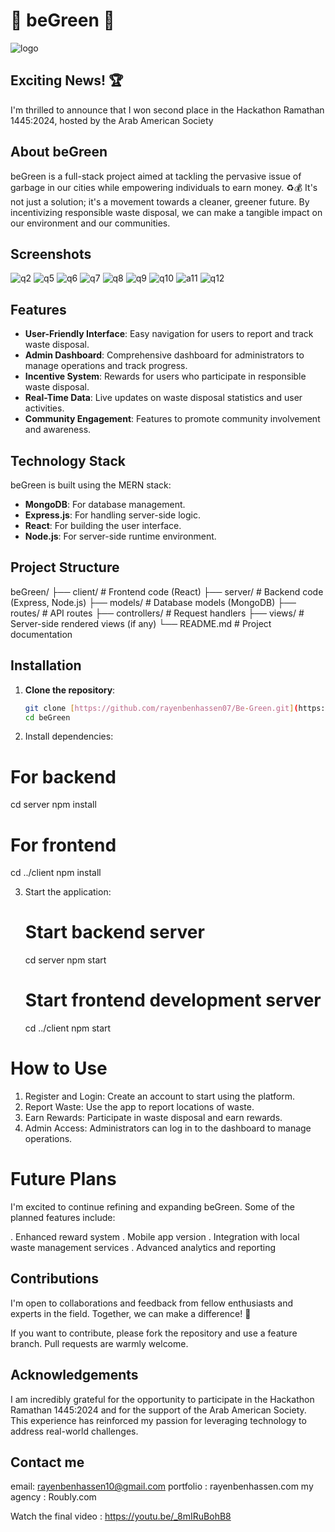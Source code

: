 # 🌿 beGreen 🌿

![logo](https://github.com/rayenbenhassen07/Be-Green/assets/133701994/792cac15-798a-4630-a86c-81ecb703febb)

## Exciting News! 🏆

I'm thrilled to announce that I won second place in the Hackathon Ramathan 1445:2024, hosted by the Arab American Society

## About beGreen

beGreen is a full-stack project aimed at tackling the pervasive issue of garbage in our cities while empowering individuals to earn money. ♻️💰 It's not just a solution; it's a movement towards a cleaner, greener future. By incentivizing responsible waste disposal, we can make a tangible impact on our environment and our communities.

## Screenshots

![q2](https://github.com/rayenbenhassen07/Be-Green/assets/133701994/17ee3b63-7068-4c8b-a098-ec84f41a0d49)
![q5](https://github.com/rayenbenhassen07/Be-Green/assets/133701994/535645ad-b7ca-42eb-a892-b02ba3fe9ff7)
![q6](https://github.com/rayenbenhassen07/Be-Green/assets/133701994/8ebebe96-8b5c-4f93-b9e8-2983ba5cda77)
![q7](https://github.com/rayenbenhassen07/Be-Green/assets/133701994/48b503ec-92e0-4509-9f09-9041d58def5e)
![q8](https://github.com/rayenbenhassen07/Be-Green/assets/133701994/8193aea0-6a11-4d8e-9abc-79000fb10e57)
![q9](https://github.com/rayenbenhassen07/Be-Green/assets/133701994/da8f6b23-2ad7-4617-a1b6-0992f5e228bb)
![q10](https://github.com/rayenbenhassen07/Be-Green/assets/133701994/cb13549c-cfea-4082-bb70-179336c86051)
![a11](https://github.com/rayenbenhassen07/Be-Green/assets/133701994/cbb8de7f-498a-41a9-99e5-501e81c1c16e)
![q12](https://github.com/rayenbenhassen07/Be-Green/assets/133701994/2c311c01-215b-40a3-bd64-a44ac6180b42)

## Features

- **User-Friendly Interface**: Easy navigation for users to report and track waste disposal.
- **Admin Dashboard**: Comprehensive dashboard for administrators to manage operations and track progress.
- **Incentive System**: Rewards for users who participate in responsible waste disposal.
- **Real-Time Data**: Live updates on waste disposal statistics and user activities.
- **Community Engagement**: Features to promote community involvement and awareness.

## Technology Stack

beGreen is built using the MERN stack:

- **MongoDB**: For database management.
- **Express.js**: For handling server-side logic.
- **React**: For building the user interface.
- **Node.js**: For server-side runtime environment.

## Project Structure

beGreen/
├── client/ # Frontend code (React)
├── server/ # Backend code (Express, Node.js)
├── models/ # Database models (MongoDB)
├── routes/ # API routes
├── controllers/ # Request handlers
├── views/ # Server-side rendered views (if any)
└── README.md # Project documentation


## Installation

1. **Clone the repository**:
   ```bash
   git clone [https://github.com/rayenbenhassen07/Be-Green.git](https://github.com/rayenbenhassen07/Be-Green.git)
   cd beGreen
2. Install dependencies:
  # For backend
  cd server
  npm install
  
  # For frontend
  cd ../client
  npm install
  
3. Start the application:
   # Start backend server
    cd server
    npm start
    
    # Start frontend development server
    cd ../client
    npm start
   
# How to Use
1. Register and Login: Create an account to start using the platform.
2. Report Waste: Use the app to report locations of waste.
3. Earn Rewards: Participate in waste disposal and earn rewards.
4. Admin Access: Administrators can log in to the dashboard to manage operations.

# Future Plans 
I'm excited to continue refining and expanding beGreen. Some of the planned features include:

. Enhanced reward system
. Mobile app version
. Integration with local waste management services
. Advanced analytics and reporting

## Contributions
I'm open to collaborations and feedback from fellow enthusiasts and experts in the field. Together, we can make a difference! 💪

If you want to contribute, please fork the repository and use a feature branch. Pull requests are warmly welcome.


## Acknowledgements
I am incredibly grateful for the opportunity to participate in the Hackathon Ramathan 1445:2024 and for the support of the Arab American Society. This experience has reinforced my passion for leveraging technology to address real-world challenges.

## Contact me 
  email: rayenbenhassen10@gmail.com
  portfolio : rayenbenhassen.com
  my agency : Roubly.com

Watch the final video : https://youtu.be/_8mIRuBohB8
